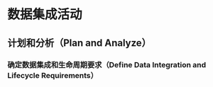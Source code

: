 # **数据集成活动**

## 计划和分析（Plan and Analyze）

### 确定数据集成和生命周期要求（Define Data Integration and Lifecycle Requirements）